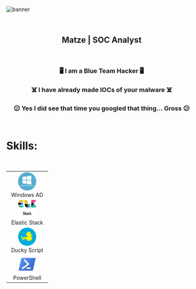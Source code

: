 ![banner](https://github.com/matze-infosec/Matze/blob/main/Assets/Banner.png)

<div allign=center>

<p align="center"><br/>

<h2 align="center"> Matze | SOC Analyst </h2>

<p align="center"><br/>

<h3 align="center"> 🖥️ I am a Blue Team Hacker 🖥️ </h3>

<h3 align="center"> ☠️ I have already made IOCs of your malware ☠️ </h3>

<h3 align="center"> 😕 Yes I did see that time you googled that thing... Gross 😕 </h3>

<p align="center"><br/>

# Skills:

<p align="center"><br/>

<table>
  <tr>
    <td align="center" width="96">
      <a href="#macropower-tech">
        <img src="https://github.com/matze-infosec/Matze/blob/main/Assets/AD.png" width="48" height="48" alt="C#" />
      </a>
      <br>Windows AD
    </td>
  <tr>
    <td align="center" width="96">
      <a href="#macropower-tech">
        <img src="https://github.com/matze-infosec/Matze/blob/main/Assets/ELK.png" width="48" height="48" alt="C#" />
      </a>
      <br>Elastic Stack
    </td>
  <tr>
    <td align="center" width="96">
      <a href="#macropower-tech">
        <img src="https://github.com/matze-infosec/Matze/blob/main/Assets/Ducky.png" width="48" height="48" alt="C#" />
      </a>
      <br>Ducky Script
    </td>
  <tr>
    <td align="center" width="96">
      <a href="#macropower-tech">
        <img src="https://github.com/matze-infosec/Matze/blob/main/Assets/PS.png" width="48" height="48" alt="C#" />
      </a>
      <br>PowerShell
    </td>
  </tr>
</table>